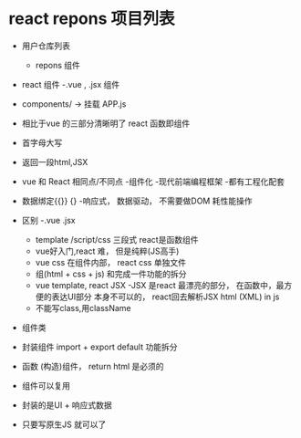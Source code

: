 # react repons 项目列表

- 用户仓库列表
   - repons 组件

- react 组件
 -.vue , .jsx 组件
 - components/ -> 挂载 APP.js
 - 相比于vue 的三部分清晰明了 react  函数即组件
  - 首字母大写
  - 返回一段html,JSX

- vue 和 React 相同点/不同点
 -组件化
 -现代前端编程框架
 -都有工程化配套
 - 数据绑定{{}} {}
 -响应式， 数据驱动， 不需要做DOM 耗性能操作

- 区别
  -.vue .jsx
  - template /script/css 三段式   react是函数组件
  - vue好入门,react 难， 但是纯粹(JS高手)
  - vue css 在组件内部， react css 单独文件
  - 组(html + css + js) 和完成一件功能的拆分
  - vue template,  react JSX
    -JSX 是react 最漂亮的部分， 在函数中，最方便的表达UI部分
     本身不可以的， react回去解析JSX html (XML) in js
  - 不能写class,用className 


- 组件类
 - 封装组件 import + export default 功能拆分
 - 函数 (构造)组件， return html 是必须的
 - 组件可以复用
 - 封装的是UI + 响应式数据
 - 只要写原生JS 就可以了

